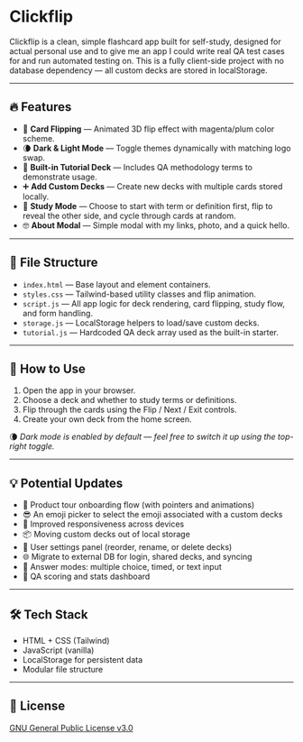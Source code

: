 # Clickflip

Clickflip is a clean, simple flashcard app built for self-study, designed for actual personal use and to give me an app I could write real QA test cases for and run automated testing on. This is a fully client-side project with no database dependency — all custom decks are stored in localStorage.

---

## 🔥 Features

- 🔁 **Card Flipping** — Animated 3D flip effect with magenta/plum color scheme.
- 🌘 **Dark & Light Mode** — Toggle themes dynamically with matching logo swap.
- 🧪 **Built-in Tutorial Deck** — Includes QA methodology terms to demonstrate usage.
- ➕ **Add Custom Decks** — Create new decks with multiple cards stored locally.
- 🧠 **Study Mode** — Choose to start with term or definition first, flip to reveal the other side, and cycle through cards at random.
- 🤓 **About Modal** — Simple modal with my links, photo, and a quick hello.

---

## 📁 File Structure

- `index.html` — Base layout and element containers.
- `styles.css` — Tailwind-based utility classes and flip animation.
- `script.js` — All app logic for deck rendering, card flipping, study flow, and form handling.
- `storage.js` — LocalStorage helpers to load/save custom decks.
- `tutorial.js` — Hardcoded QA deck array used as the built-in starter.

---

## 🚀 How to Use

1. Open the app in your browser.
2. Choose a deck and whether to study terms or definitions.
3. Flip through the cards using the Flip / Next / Exit controls.
4. Create your own deck from the home screen.

🌘 *Dark mode is enabled by default — feel free to switch it up using the top-right toggle.*

---
## 💡 Potential Updates

- 🧭 Product tour onboarding flow (with pointers and animations)
- 😎 An emoji picker to select the emoji associated with a custom decks
- 📱 Improved responsiveness across devices
- 📦 Moving custom decks out of local storage
- 🧰 User settings panel (reorder, rename, or delete decks)
- 🌐 Migrate to external DB for login, shared decks, and syncing
- 📝 Answer modes: multiple choice, timed, or text input
- 🧪 QA scoring and stats dashboard

---

## 🛠 Tech Stack

- HTML + CSS (Tailwind)
- JavaScript (vanilla)
- LocalStorage for persistent data
- Modular file structure

---

## 📄 License

[GNU General Public License v3.0](https://github.com/ericamQA/clickflip/commit/0fbbdb7113ae22551cfea382d68bf693a567cb5b)
